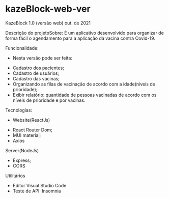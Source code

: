 # kazeBlock-web-ver

KazeBlock 1.0 (versão web)
out. de 2021

Descrição do projetoSobre:
É um aplicativo desenvolvido para organizar de forma fácil o agendamento para a aplicação da vacina contra Covid-19.

Funcionalidade:

* Nesta versão pode ser feita:

- Cadastro dos pacientes;
- Cadastro de usuários;
- Cadastro das vacinas;
- Organizando as filas de vacinação de acordo com a idade(níveis de prioridade);
- Exibir relatório: quantidade de pessoas vacinadas de acordo com os níveis de prioridade e por vacinas.
 
Tecnologias:

* Website(ReactJs)

- React Router Dom;
- MUI material;
- Axios

Server(NodeJs)

- Express;
- CORS

Utilitários
- Editor Visual Studio Code
- Teste de API: Insomnia
